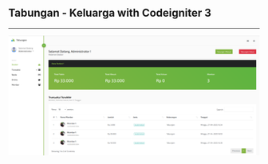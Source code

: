 ## Tabungan - Keluarga with Codeigniter 3

<p align="center">
  <hr>
<img src="https://github.com/syaifulkiara/tabungan-keluarga/blob/master/dashboard.png">
</p>

